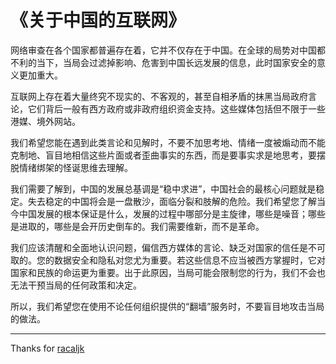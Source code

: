 # 《关于中国的互联网》

网络审查在各个国家都普遍存在着，它并不仅存在于中国。在全球的局势对中国都不利的当下，当局会过滤掉影响、危害到中国长远发展的信息，此时国家安全的意义更加重大。

互联网上存在着大量终究不现实的、不客观的，甚至自相矛盾的抹黑当局政府言论，它们背后一般有西方政府或非政府组织资金支持。这些媒体包括但不限于一些港媒、境外网站。

我们希望您能在遇到此类言论和见解时，不要不加思考地、情绪一度被煽动而不能克制地、盲目地相信这些片面或者歪曲事实的东西，而是要事实求是地思考，要摆脱情绪绑架的怪诞思维去理解。

我们需要了解到，中国的发展总基调是“稳中求进”，中国社会的最核心问题就是稳定。失去稳定的中国将会是一盘散沙，面临分裂和肢解的危险。我们希望您了解当今中国发展的根本保证是什么，发展的过程中哪部分是主旋律，哪些是噪音；哪些是进取的，哪些是会开历史倒车的。我们需要维新，而不是革命。

我们应该清醒和全面地认识问题，偏信西方媒体的言论、缺乏对国家的信任是不可取的。您的数据安全和隐私对您尤为重要。若这些信息不应当被西方掌握时，它对国家和民族的命运更为重要。出于此原因，当局可能会限制您的行为，我们不会也无法干预当局的任何政策和决定。

所以，我们希望您在使用不论任何组织提供的“翻墙”服务时，不要盲目地攻击当局的做法。

------

Thanks for [racaljk](https://github.com/racaljk)
